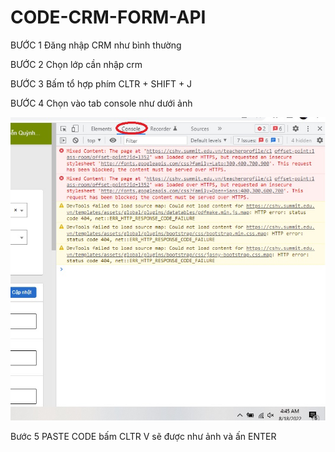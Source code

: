 # CODE-CRM-FORM-API

BƯỚC 1 Đăng nhập CRM như bình thường

BƯỚC 2 Chọn lớp cần nhập crm 

BƯỚC 3 Bấm tổ hợp phím CLTR + SHIFT + J

BƯỚC 4 Chọn vào tab console như dưới ảnh

![image](https://github.com/dhng1002/CODE-CRM-FORM-API/blob/main/B4.jpg?raw=true)

Bước 5 PASTE CODE bấm CLTR V sẽ được như ảnh và ấn ENTER
